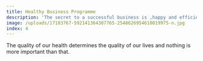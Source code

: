 ```yaml
---
title: Healthy Business Programme
description: 'The secret to a successful business is ,happy and efficient employees. We bring this to companys using exercise and nutrition .'
image: /uploads/17103767-592141364307765-2548626954610019975-n.jpg
index: 4
---
```



The quality of our health determines the quality of our lives and nothing is more important than that.